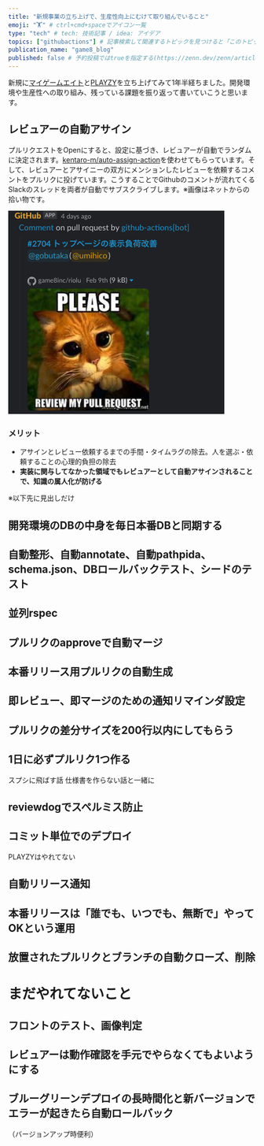 ```yaml
---
title: "新規事業の立ち上げで、生産性向上にむけて取り組んでいること"
emoji: "🏋️" # ctrl+cmd+spaceでアイコン一覧
type: "tech" # tech: 技術記事 / idea: アイデア
topics: ["githubactions"] # 記事検索して関連するトピックを見つけると「このトピックを指定するには◯◯◯と入力」と教えてくれる
publication_name: "game8_blog"
published: false # 予約投稿ではtrueを指定する(https://zenn.dev/zenn/articles/zenn-cli-guide)
---
```


新規に[マイゲームエイト](https://mygame8.jp/)と[PLAYZY](https://playzy.jp/)を立ち上げてみて1年半経ちました。開発環境や生産性への取り組み、残っている課題を振り返って書いていこうと思います。

## レビュアーの自動アサイン

プルリクエストをOpenにすると、設定に基づき、レビュアーが自動でランダムに決定されます。[kentaro-m/auto-assign-action](https://github.com/kentaro-m/auto-assign-action)を使わせてもらっています。そして、レビュアーとアサイニーの双方にメンションしたレビューを依頼するコメントをプルリクに投げています。こうすることでGithubのコメントが流れてくるSlackのスレッドを両者が自動でサブスクライブします。※画像はネットからの拾い物です。

![](/images/articles/b19c015e80001a.md/cat.png)

### メリット

- アサインとレビュー依頼するまでの手間・タイムラグの除去。人を選ぶ・依頼することの心理的負担の除去
- **実装に関与してなかった領域でもレビュアーとして自動アサインされることで、知識の属人化が防げる**

※以下先に見出しだけ

## 開発環境のDBの中身を毎日本番DBと同期する


## 自動整形、自動annotate、自動pathpida、schema.json、DBロールバックテスト、シードのテスト


## 並列rspec


## プルリクのapproveで自動マージ


## 本番リリース用プルリクの自動生成


## 即レビュー、即マージのための通知リマインダ設定


## プルリクの差分サイズを200行以内にしてもらう


## 1日に必ずプルリク1つ作る

スプシに飛ばす話
仕様書を作らない話と一緒に


## reviewdogでスペルミス防止


## コミット単位でのデプロイ

PLAYZYはやれてない


## 自動リリース通知


## 本番リリースは「誰でも、いつでも、無断で」やってOKという運用


## 放置されたプルリクとブランチの自動クローズ、削除


# まだやれてないこと


## フロントのテスト、画像判定


## レビュアーは動作確認を手元でやらなくてもよいようにする


## ブルーグリーンデプロイの長時間化と新バージョンでエラーが起きたら自動ロールバック

（バージョンアップ時便利）
